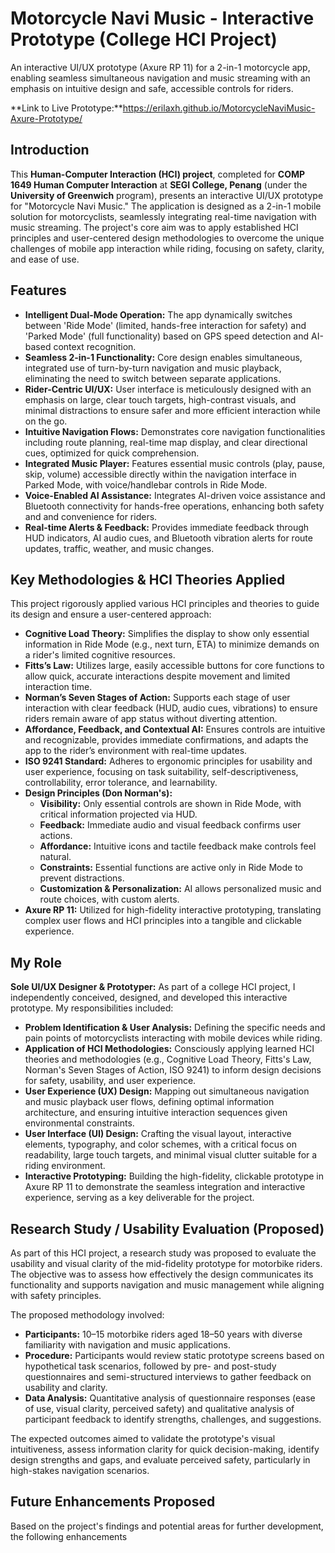 # Motorcycle Navi Music - Interactive Prototype (College HCI Project)
An interactive UI/UX prototype (Axure RP 11) for a 2-in-1 motorcycle app, enabling seamless simultaneous navigation and music streaming with an emphasis on intuitive design and safe, accessible controls for riders.

**Link to Live Prototype:**https://erilaxh.github.io/MotorcycleNaviMusic-Axure-Prototype/

## Introduction

This **Human-Computer Interaction (HCI) project**, completed for **COMP 1649 Human Computer Interaction** at **SEGI College, Penang** (under the **University of Greenwich** program), presents an interactive UI/UX prototype for "Motorcycle Navi Music." The application is designed as a 2-in-1 mobile solution for motorcyclists, seamlessly integrating real-time navigation with music streaming. The project's core aim was to apply established HCI principles and user-centered design methodologies to overcome the unique challenges of mobile app interaction while riding, focusing on safety, clarity, and ease of use.

## Features

* **Intelligent Dual-Mode Operation:** The app dynamically switches between 'Ride Mode' (limited, hands-free interaction for safety) and 'Parked Mode' (full functionality) based on GPS speed detection and AI-based context recognition.
* **Seamless 2-in-1 Functionality:** Core design enables simultaneous, integrated use of turn-by-turn navigation and music playback, eliminating the need to switch between separate applications.
* **Rider-Centric UI/UX:** User interface is meticulously designed with an emphasis on large, clear touch targets, high-contrast visuals, and minimal distractions to ensure safer and more efficient interaction while on the go.
* **Intuitive Navigation Flows:** Demonstrates core navigation functionalities including route planning, real-time map display, and clear directional cues, optimized for quick comprehension.
* **Integrated Music Player:** Features essential music controls (play, pause, skip, volume) accessible directly within the navigation interface in Parked Mode, with voice/handlebar controls in Ride Mode.
* **Voice-Enabled AI Assistance:** Integrates AI-driven voice assistance and Bluetooth connectivity for hands-free operations, enhancing both safety and and convenience for riders.
* **Real-time Alerts & Feedback:** Provides immediate feedback through HUD indicators, AI audio cues, and Bluetooth vibration alerts for route updates, traffic, weather, and music changes.

## Key Methodologies & HCI Theories Applied

This project rigorously applied various HCI principles and theories to guide its design and ensure a user-centered approach:

* **Cognitive Load Theory:** Simplifies the display to show only essential information in Ride Mode (e.g., next turn, ETA) to minimize demands on a rider's limited cognitive resources.
* **Fitts’s Law:** Utilizes large, easily accessible buttons for core functions to allow quick, accurate interactions despite movement and limited interaction time.
* **Norman’s Seven Stages of Action:** Supports each stage of user interaction with clear feedback (HUD, audio cues, vibrations) to ensure riders remain aware of app status without diverting attention.
* **Affordance, Feedback, and Contextual AI:** Ensures controls are intuitive and recognizable, provides immediate confirmations, and adapts the app to the rider’s environment with real-time updates.
* **ISO 9241 Standard:** Adheres to ergonomic principles for usability and user experience, focusing on task suitability, self-descriptiveness, controllability, error tolerance, and learnability.
* **Design Principles (Don Norman's):**
    * **Visibility:** Only essential controls are shown in Ride Mode, with critical information projected via HUD.
    * **Feedback:** Immediate audio and visual feedback confirms user actions.
    * **Affordance:** Intuitive icons and tactile feedback make controls feel natural.
    * **Constraints:** Essential functions are active only in Ride Mode to prevent distractions.
    * **Customization & Personalization:** AI allows personalized music and route choices, with custom alerts.
* **Axure RP 11:** Utilized for high-fidelity interactive prototyping, translating complex user flows and HCI principles into a tangible and clickable experience.

## My Role

**Sole UI/UX Designer & Prototyper:** As part of a college HCI project, I independently conceived, designed, and developed this interactive prototype. My responsibilities included:

* **Problem Identification & User Analysis:** Defining the specific needs and pain points of motorcyclists interacting with mobile devices while riding.
* **Application of HCI Methodologies:** Consciously applying learned HCI theories and methodologies (e.g., Cognitive Load Theory, Fitts's Law, Norman's Seven Stages of Action, ISO 9241) to inform design decisions for safety, usability, and user experience.
* **User Experience (UX) Design:** Mapping out simultaneous navigation and music playback user flows, defining optimal information architecture, and ensuring intuitive interaction sequences given environmental constraints.
* **User Interface (UI) Design:** Crafting the visual layout, interactive elements, typography, and color schemes, with a critical focus on readability, large touch targets, and minimal visual clutter suitable for a riding environment.
* **Interactive Prototyping:** Building the high-fidelity, clickable prototype in Axure RP 11 to demonstrate the seamless integration and interactive experience, serving as a key deliverable for the project.

## Research Study / Usability Evaluation (Proposed)

As part of this HCI project, a research study was proposed to evaluate the usability and visual clarity of the mid-fidelity prototype for motorbike riders. The objective was to assess how effectively the design communicates its functionality and supports navigation and music management while aligning with safety principles.

The proposed methodology involved:
* **Participants:** 10–15 motorbike riders aged 18–50 years with diverse familiarity with navigation and music applications.
* **Procedure:** Participants would review static prototype screens based on hypothetical task scenarios, followed by pre- and post-study questionnaires and semi-structured interviews to gather feedback on usability and clarity.
* **Data Analysis:** Quantitative analysis of questionnaire responses (ease of use, visual clarity, perceived safety) and qualitative analysis of participant feedback to identify strengths, challenges, and suggestions.

The expected outcomes aimed to validate the prototype's visual intuitiveness, assess information clarity for quick decision-making, identify design strengths and gaps, and evaluate perceived safety, particularly in high-stakes navigation scenarios.

## Future Enhancements Proposed

Based on the project's findings and potential areas for further development, the following enhancements
